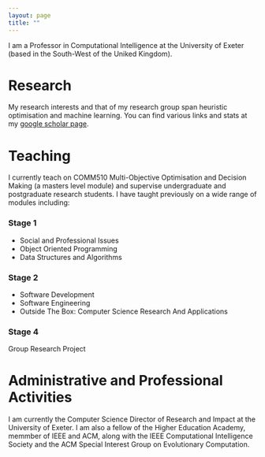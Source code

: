 ```yaml
---
layout: page
title: ""
---
```


I am a Professor in Computational Intelligence at the University of Exeter (based in the South-West of the Uniked Kingdom). 

# Research

My research interests and that of my research group span heuristic optimisation and machine learning. You can find various links and stats at my [google scholar page](https://scholar.google.com/citations?user=tvV_iQEAAAAJ&hl=en). 

# Teaching

I currently teach on COMM510 Multi-Objective Optimisation and Decision Making (a masters level module) and supervise undergraduate and postgraduate research students. I have taught previously on a wide range of modules including:

### Stage 1
- Social and Professional Issues
- Object Oriented Programming
- Data Structures and Algorithms

### Stage 2
- Software Development
- Software Engineering
- Outside The Box: Computer Science Research And Applications

### Stage 4
Group Research Project

# Administrative and Professional Activities

I am currently the Computer Science Director of Research and Impact at the University of Exeter. I am also a fellow of the Higher Education Academy, memmber of IEEE and ACM, along with the IEEE Computational Intelligence Society and the ACM Special Interest Group on Evolutionary Computation.   

